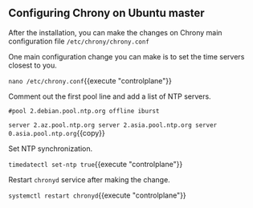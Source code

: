 ## Configuring Chrony on Ubuntu master

After the installation, you can make the changes on Chrony main configuration file
`/etc/chrony/chrony.conf`

One main configuration change you can make is to set the time servers closest to you.

`nano /etc/chrony.conf`{{execute "controlplane"}}

Comment out the first pool line and add a list of NTP servers.

`#pool 2.debian.pool.ntp.org offline iburst`

`server 2.az.pool.ntp.org
server 2.asia.pool.ntp.org
server 0.asia.pool.ntp.org`{{copy}}

Set NTP synchronization.

`timedatectl set-ntp true`{{execute "controlplane"}}

Restart `chronyd` service after making the change.

`systemctl restart chronyd`{{execute "controlplane"}}